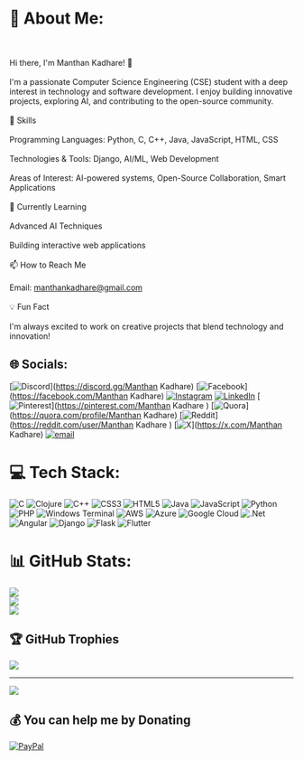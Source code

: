 # 💫 About Me:
<br><br>Hi there, I'm Manthan Kadhare! 👋<br><br>I'm a passionate Computer Science Engineering (CSE) student with a deep interest in technology and software development. I enjoy building innovative projects, exploring AI, and contributing to the open-source community.<br><br>🚀 Skills<br><br>Programming Languages: Python, C, C++, Java, JavaScript, HTML, CSS<br><br>Technologies & Tools: Django, AI/ML, Web Development<br><br>Areas of Interest: AI-powered systems, Open-Source Collaboration, Smart Applications<br><br>🌱 Currently Learning<br><br>Advanced AI Techniques<br><br>Building interactive web applications<br><br>📫 How to Reach Me<br><br>Email: manthankadhare@gmail.com<br><br>💡 Fun Fact<br><br>I'm always excited to work on creative projects that blend technology and innovation!


## 🌐 Socials:
[![Discord](https://img.shields.io/badge/Discord-%237289DA.svg?logo=discord&logoColor=white)](https://discord.gg/Manthan Kadhare) [![Facebook](https://img.shields.io/badge/Facebook-%231877F2.svg?logo=Facebook&logoColor=white)](https://facebook.com/Manthan Kadhare) [![Instagram](https://img.shields.io/badge/Instagram-%23E4405F.svg?logo=Instagram&logoColor=white)](https://instagram.com/official_manthan__7) [![LinkedIn](https://img.shields.io/badge/LinkedIn-%230077B5.svg?logo=linkedin&logoColor=white)](https://linkedin.com/in/https://www.linkedin.com/in/manthan-kadhare-766a34278?utm_source=share&utm_campaign=share_via&utm_content=profile&utm_medium=android_app) [![Pinterest](https://img.shields.io/badge/Pinterest-%23E60023.svg?logo=Pinterest&logoColor=white)](https://pinterest.com/Manthan Kadhare ) [![Quora](https://img.shields.io/badge/Quora-%23B92B27.svg?logo=Quora&logoColor=white)](https://quora.com/profile/Manthan Kadhare) [![Reddit](https://img.shields.io/badge/Reddit-%23FF4500.svg?logo=Reddit&logoColor=white)](https://reddit.com/user/Manthan Kadhare ) [![X](https://img.shields.io/badge/X-black.svg?logo=X&logoColor=white)](https://x.com/Manthan Kadhare) [![email](https://img.shields.io/badge/Email-D14836?logo=gmail&logoColor=white)](mailto:manthankadhare@gmail.com) 

# 💻 Tech Stack:
![C](https://img.shields.io/badge/c-%2300599C.svg?style=for-the-badge&logo=c&logoColor=white) ![Clojure](https://img.shields.io/badge/Clojure-%23Clojure.svg?style=for-the-badge&logo=Clojure&logoColor=Clojure) ![C++](https://img.shields.io/badge/c++-%2300599C.svg?style=for-the-badge&logo=c%2B%2B&logoColor=white) ![CSS3](https://img.shields.io/badge/css3-%231572B6.svg?style=for-the-badge&logo=css3&logoColor=white) ![HTML5](https://img.shields.io/badge/html5-%23E34F26.svg?style=for-the-badge&logo=html5&logoColor=white) ![Java](https://img.shields.io/badge/java-%23ED8B00.svg?style=for-the-badge&logo=openjdk&logoColor=white) ![JavaScript](https://img.shields.io/badge/javascript-%23323330.svg?style=for-the-badge&logo=javascript&logoColor=%23F7DF1E) ![Python](https://img.shields.io/badge/python-3670A0?style=for-the-badge&logo=python&logoColor=ffdd54) ![PHP](https://img.shields.io/badge/php-%23777BB4.svg?style=for-the-badge&logo=php&logoColor=white) ![Windows Terminal](https://img.shields.io/badge/Windows%20Terminal-%234D4D4D.svg?style=for-the-badge&logo=windows-terminal&logoColor=white) ![AWS](https://img.shields.io/badge/AWS-%23FF9900.svg?style=for-the-badge&logo=amazon-aws&logoColor=white) ![Azure](https://img.shields.io/badge/azure-%230072C6.svg?style=for-the-badge&logo=microsoftazure&logoColor=white) ![Google Cloud](https://img.shields.io/badge/GoogleCloud-%234285F4.svg?style=for-the-badge&logo=google-cloud&logoColor=white) ![.Net](https://img.shields.io/badge/.NET-5C2D91?style=for-the-badge&logo=.net&logoColor=white) ![Angular](https://img.shields.io/badge/angular-%23DD0031.svg?style=for-the-badge&logo=angular&logoColor=white) ![Django](https://img.shields.io/badge/django-%23092E20.svg?style=for-the-badge&logo=django&logoColor=white) ![Flask](https://img.shields.io/badge/flask-%23000.svg?style=for-the-badge&logo=flask&logoColor=white) ![Flutter](https://img.shields.io/badge/Flutter-%2302569B.svg?style=for-the-badge&logo=Flutter&logoColor=white)
# 📊 GitHub Stats:
![](https://github-readme-stats.vercel.app/api?username=ManthanKadhare&theme=dark&hide_border=false&include_all_commits=false&count_private=false)<br/>
![](https://nirzak-streak-stats.vercel.app/?user=ManthanKadhare&theme=dark&hide_border=false)<br/>
![](https://github-readme-stats.vercel.app/api/top-langs/?username=ManthanKadhare&theme=dark&hide_border=false&include_all_commits=false&count_private=false&layout=compact)

## 🏆 GitHub Trophies
![](https://github-profile-trophy.vercel.app/?username=ManthanKadhare&theme=radical&no-frame=false&no-bg=true&margin-w=4)

---
[![](https://visitcount.itsvg.in/api?id=ManthanKadhare&icon=0&color=0)](https://visitcount.itsvg.in)

  ## 💰 You can help me by Donating
  [![PayPal](https://img.shields.io/badge/PayPal-00457C?style=for-the-badge&logo=paypal&logoColor=white)](https://paypal.me/@manthankadhare18) 

  
<!-- Proudly created with GPRM ( https://gprm.itsvg.in ) -->